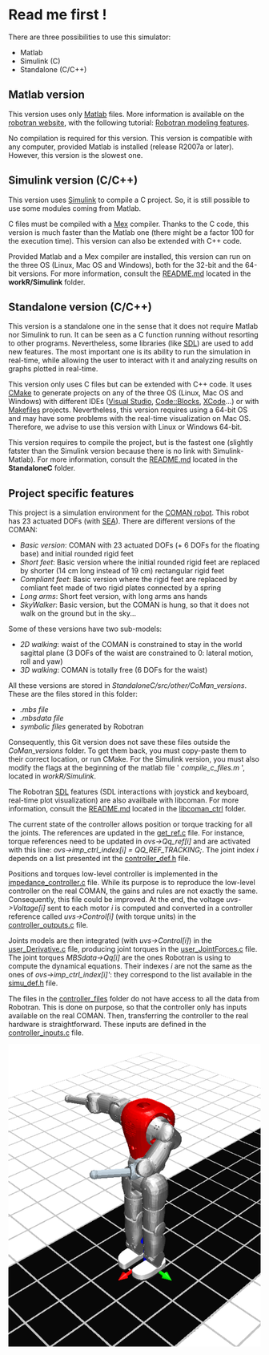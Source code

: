 Read me first !
===============

There are three possibilities to use this simulator:
* Matlab
* Simulink (C)
* Standalone (C/C++)


Matlab version
--------------

This version uses only [Matlab](http://www.mathworks.nl/products/matlab/) files. More information is available on the [robotran website](http://www.robotran.be/), with the following tutorial: [Robotran modeling features](http://www.robotran.be/downloads/tutorial/RobotranLearning_ModelingFeatures.pdf).

No compilation is required for this version. This version is compatible with any computer, provided Matlab is installed (release R2007a or later).
However, this version is the slowest one.


Simulink version (C/C++)
--------------------

This version uses [Simulink](http://www.mathworks.nl/products/simulink/) to compile a C project. So, it is still possible to use some modules coming from Matlab.

C files must be compiled with a [Mex](http://www.mathworks.nl/help/matlab/matlab_external/introducing-mex-files.html) compiler. Thanks to the C code, this version is much faster than the Matlab one (there might be a factor 100 for the execution time). This version can also be extended with C++ code.

Provided Matlab and a Mex compiler are installed, this version can run on the three OS (Linux, Mac OS and Windows), both for the 32-bit and the 64-bit versions.
For more information, consult the [README.md](workR/Simulink/README.md) located in the __workR/Simulink__ folder.


Standalone version (C/C++)
--------------------------

This version is a standalone one in the sense that it does not require Matlab nor Simulink to run. It can be seen as a C function running without resorting to other programs. Nevertheless, some libraries (like [SDL](http://www.libsdl.org/)) are used to add new features. The most important one is its ability to run the simulation in real-time, while allowing the user to interact with it and analyzing results on graphs plotted in real-time.

This version only uses C files but can be extended with C++ code. It uses [CMake](http://www.cmake.org/) to generate projects on any of the three OS (Linux, Mac OS and Windows) with different IDEs ([Visual Studio](http://www.visualstudio.com/), [Code::Blocks](http://www.codeblocks.org/), [XCode](https://developer.apple.com/xcode/)...) or with [Makefiles](http://mrbook.org/tutorials/make/) projects. Nevertheless, this version requires using a 64-bit OS and may have some problems with the real-time visualization on Mac OS. Therefore, we advise to use this version with Linux or Windows 64-bit.

This version requires to compile the project, but is the fastest one (slightly fatster than the Simulink version because there is no link with Simulink-Matlab). For more information, consult the [README.md](StandaloneC/README.md) located in the __StandaloneC__ folder.


Project specific features
-------------------------

This project is a simulation environment for the [COMAN robot](http://www.iit.it/en/advr-labs/humanoids-a-human-centred-mechatronics/advr-humanoids-projects/compliant-humanoid-platform-coman.html). This robot has 23 actuated DOFs (with [SEA](http://www.iit.it/en/advr-labs/humanoids-a-human-centred-mechatronics/advr-humanoids-projects/series-elastic-actuators-seas.html)). There are different versions of the COMAN:

* _Basic version_: COMAN with 23 actuated DOFs (+ 6 DOFs for the floating base) and initial rounded rigid feet
* _Short feet_: Basic version where the initial rounded rigid feet are replaced by shorter (14 cm long instead of 19 cm) rectangular rigid feet
* _Compliant feet_: Basic version where the rigid feet are replaced by comliant feet made of two rigid plates connected by a spring
* _Long arms_: Short feet version, with long arms ans hands 
* _SkyWalker_: Basic version, but the COMAN is hung, so that it does not walk on the ground but in the sky...

Some of these versions have two sub-models:

* _2D walking_: waist of the COMAN is constrained to stay in the world sagittal plane (3 DOFs of the waist are constrained to 0: lateral motion, roll and yaw)
* _3D walking_: COMAN is totally free (6 DOFs for the waist)

All these versions are stored in _StandaloneC/src/other/CoMan_versions_. These are the files stored in this folder:

* _.mbs file_
* _.mbsdata file_
* _symbolic files_ generated by Robotran

Consequently, this Git version does not save these files outside the _CoMan_versions_ folder. To get them back, you must copy-paste them to their correct location, or run CMake.
For the Simulink version, you must also modify the flags at the beginning of the matlab file ' _compile_c_files.m_ ', located in _workR/Simulink_.

The Robotran [SDL](http://www.libsdl.org/) features (SDL interactions with joystick and keyboard, real-time plot visualization) are also availbale with libcoman. For more information, consult the [README.md](StandaloneC/src/libcoman_ctrl/README.md) located in the [libcoman_ctrl](StandaloneC/src/libcoman_ctrl) folder.

The current state of the controller allows position or torque tracking for all the joints. The references are updated in the [get_ref.c](StandaloneC/src/project/controller_files/get_ref.c) file. For instance, torque references need to be updated in _ovs->Qq_ref[i]_ and are activated with this line: _ovs->imp_ctrl_index[i] = QQ_REF_TRACKING;_. The joint index _i_ depends on a list presented int the [controller_def.h](StandaloneC/src/project/controller_files/controller_def.h) file.

Positions and torques low-level controller is implemented in the [impedance_controller.c](StandaloneC/src/project/simulation_files/impedance_controller.c) file. While its purpose is to reproduce the low-level controller on the real COMAN, the gains and rules are not exactly the same. Consequently, this file could be improved. At the end, the voltage _uvs->Voltage[i]_ sent to each motor _i_ is computed and converted in a controller reference called _uvs->Control[i]_ (with torque units) in the [controller_outputs.c](StandaloneC/src/project/interface_controller/controller_outputs.c) file.

Joints models are then integrated (with _uvs->Control[i]_) in the [user_Derivative.c](StandaloneC/src/project/user_files/user_Derivative.c) file, producing joint torques in the [user_JointForces.c](StandaloneC/src/project/user_files/user_JointForces.c) file. The joint torques _MBSdata->Qq[i]_ are the ones Robotran is using to compute the dynamical equations. Their indexes _i_ are not the same as the ones of _ovs->imp_ctrl_index[i]'_: they correspond to the list available in the [simu_def.h](StandaloneC/src/project/simulation_files/simu_def.h) file.

The files in the [controller_files](StandaloneC/src/project/controller_files) folder do not have access to all the data from Robotran. This is done on purpose, so that the controller only has inputs available on the real COMAN. Then, transferring the controller to the real hardware is straightforward. These inputs are defined in the [controller_inputs.c](StandaloneC/src/project/interface_controller/controller_inputs.c) file.

[![ScreenShot](Documentation/media/coman_robotran.png)](https://www.youtube.com/watch?v=U3EtptopR0c)
